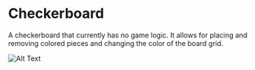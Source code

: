 # Checkerboard
A checkerboard that currently has no game logic. It allows for placing and removing colored pieces and changing the color of the board grid.

![Alt Text](http://web.uvic.ca/~andrewyung/images/extra/checkerboard1.gif#0)
